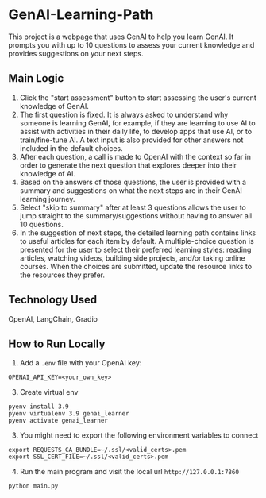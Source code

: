 # GenAI-Learning-Path
This project is a webpage that uses GenAI to help you learn GenAI.
It prompts you with up to 10 questions to assess your current knowledge and provides suggestions on your next steps.

## Main Logic
1. Click the "start assessment" button to start assessing the user's current knowledge of GenAI.
2. The first question is fixed. It is always asked to understand why someone is learning GenAI, for example, if they are learning to use AI to assist with activities in their daily life, to develop apps that use AI, or to train/fine-tune AI. A text input is also provided for other answers not included in the default choices.
3. After each question, a call is made to OpenAI with the context so far in order to generate the next question that explores deeper into their knowledge of AI.
4. Based on the answers of those questions, the user is provided with a summary and suggestions on what the next steps are in their GenAI learning journey.
5. Select "skip to summary" after at least 3 questions allows the user to jump straight to the summary/suggestions without having to answer all 10 questions.
6. In the suggestion of next steps, the detailed learning path contains links to useful articles for each item by default. A multiple-choice question is presented for the user to select their preferred learning styles: reading articles, watching videos, building side projects, and/or taking online courses. When the choices are submitted, update the resource links to the resources they prefer.

## Technology Used
OpenAI, LangChain, Gradio

## How to Run Locally
1. Add a `.env` file with your OpenAI key:
```commandline
OPENAI_API_KEY=<your_own_key>
```
3. Create virtual env
```commandline
pyenv install 3.9
pyenv virtualenv 3.9 genai_learner
pyenv activate genai_learner
```
3. You might need to export the following environment variables to connect
```commandline
export REQUESTS_CA_BUNDLE=~/.ssl/<valid_certs>.pem
export SSL_CERT_FILE=~/.ssl/<valid_certs>.pem
```
4. Run the main program and visit the local url `http://127.0.0.1:7860`
```commandline
python main.py
```
